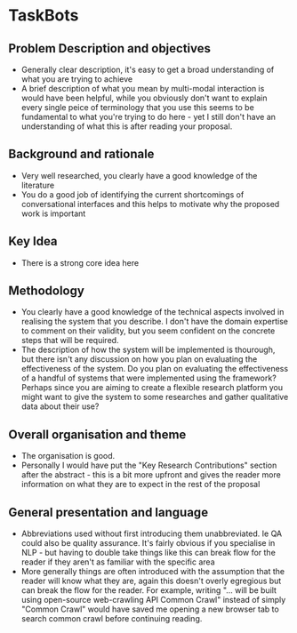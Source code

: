 # TaskBots

## Problem Description and objectives
- Generally clear description, it's easy to get a broad understanding of what you are trying to achieve
- A brief description of what you mean by multi-modal interaction is would have been helpful, while you obviously don't want to explain every single peice of terminology that you use this seems to be fundamental to what you're trying to do here - yet I still don't have an understanding of what this is after reading your proposal. 

## Background and rationale
- Very well researched, you clearly have a good knowledge of the literature
- You do a good job of identifying the current shortcomings of conversational interfaces and this helps to motivate why the proposed work is important 

## Key Idea
- There is a strong core idea here 

## Methodology
- You clearly have a good knowledge of the technical aspects involved in realising the system that you describe. I don't have the domain expertise to comment on their validity, but you seem confident on the concrete steps that will be required.
- The description of how the system will be implemented is thourough, but there isn't any discussion on how you plan on evaluating the effectiveness of the system. Do you plan on evaluating the effectiveness of a handful of systems that were implemented using the framework? Perhaps since you are aiming to create a flexible research platform you might want to give the system to some researches and gather qualitative data about their use?

## Overall organisation and theme
- The organisation is good.
- Personally I would have put the "Key Research Contributions" section after the abstract - this is a bit more upfront and gives the reader more information on what they are to expect in the rest of the proposal

## General presentation and language
- Abbreviations used without first introducing them unabbreviated. Ie QA could also be quality assurance. It's fairly obvious if you specialise in NLP - but having to double take things like this can break flow for the reader if they aren't as familiar with the specific area
- More generally things are often introduced with the assumption that the reader will know what they are, again this doesn't overly egregious but can break the flow for the reader. For example, writing "... will be built using open-source web-crawling API Common Crawl" instead of simply "Common Crawl" would have saved me opening a new browser tab to search common crawl before continuing reading.
